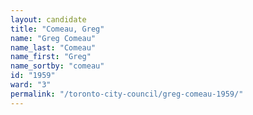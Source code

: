 ```yaml
---
layout: candidate
title: "Comeau, Greg"
name: "Greg Comeau"
name_last: "Comeau"
name_first: "Greg"
name_sortby: "comeau"
id: "1959"
ward: "3"
permalink: "/toronto-city-council/greg-comeau-1959/"
---
```

